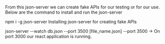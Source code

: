 From this json-server we can create fake APIs for our testing or for our use.
Below are the command to install and run the json-server

npm i -g json-server
Installing json-server for creating fake APIs

json-server --watch db.json --port 3500
[file_name.json]
--port 3500 -> On port 3000 our react application is running.
